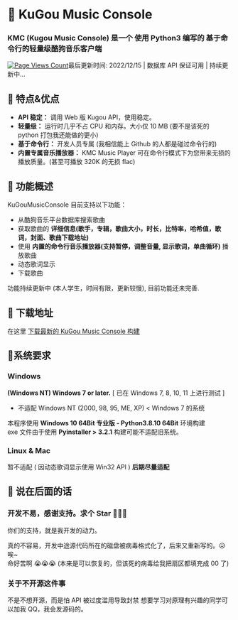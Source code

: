 
# 🌈 KuGou Music Console

### KMC (Kugou Music Console) 是一个 使用 Python3 编写的 基于命令行的轻量级酷狗音乐客户端
[![Page Views Count](https://badges.toozhao.com/badges/01GPX3XTFGGV167JY4DS78CHWS/green.svg)](https://badges.toozhao.com/stats/01GPX3XTFGGV167JY4DS78CHWS "Get your own page views count badge on badges.toozhao.com")最后更新时间: 2022/12/15  |  数据库 API 保证可用  |  持续更新中...


## 🌷 特点&优点

* **API 稳定：** 调用 Web 版 Kugou API，使用稳定。
* **轻量级：** 运行时几乎不占 CPU 和内存。大小仅 10 MB (要不是该死的 python 打包我还能做的更小)
* **基于命令行：** 开发人员专属 (我相信能上 Github 的人都是碰过命令行的)
* **内置专属音乐播放器：** KMC Music Player 可在命令行模式下为您带来无损的播放质量。(甚至可播放 320K 的无损 flac)

## 🍂 功能概述

KuGouMusicConsole 目前支持以下功能：

* 从酷狗音乐平台数据库搜索歌曲
* 获取歌曲的 **详细信息(歌手，专辑，歌曲大小，时长，比特率，哈希值，歌词，封面、歌曲下载地址)**
* 使用 **内置的命令行音乐播放器(支持暂停，调整音量, 显示歌词，单曲循环)** 播放歌曲
* 动态歌词显示
* 下载歌曲

功能持续更新中 (本人学生，时间有限，更新较慢), 目前功能还未完善.

## 🌳 下载地址
在这里 [下载最新的 KuGou Music Console 构建](https://github.com/xiaomu18/KuGouMusicConsole/releases)

## 🍁系统要求

### Windows

**(Windows NT) Windows 7 or later.** [ 已在 Windows 7, 8, 10, 11 上进行测试 ]
* 不适配 Windows NT (2000, 98, 95, ME, XP) < Windows 7 的系统

本程序使用 **Windows 10 64Bit 专业版 - Python3.8.10 64Bit** 环境构建  
exe 文件由于使用 **Pyinstaller > 3.2.1** 构建可能不适配旧系统。

### Linux & Mac

暂不适配 ( 因动态歌词显示使用 Win32 API ) **后期尽量适配**

## 🌹 说在后面的话

### 开发不易，感谢支持。求个 Star 🙏🙏🙏
你们的支持，就是我开发的动力。

真的不容易，开发中途源代码所在的磁盘被病毒格式化了，后来又重新写的。😥 唉~  
命好苦啊 😭😭😭 (本来是可以恢复的，但该死的病毒给我把扇区都填充成 00 了)

### 关于不开源这件事
不是不想开源，而是怕 API 被过度滥用导致封禁
想要学习对原理有兴趣的同学可以加我 QQ，我会发源码的。
